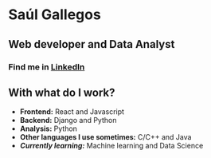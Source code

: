 # Saúl Gallegos
## Web developer and Data Analyst
### Find me in [LinkedIn](https://www.linkedin.com/in/saulgallegos)

## With what do I work? 
- **Frontend:** React and Javascript
- **Backend:** Django and Python
- **Analysis:** Python
- **Other languages I use sometimes:** C/C++ and Java
- ***Currently learning:*** Machine learning and Data Science



